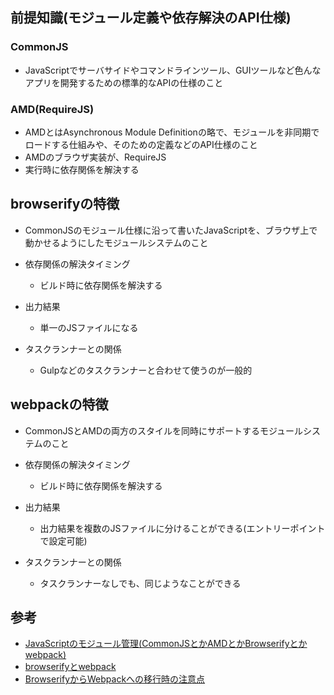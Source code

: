 ## 前提知識(モジュール定義や依存解決のAPI仕様)
### CommonJS
* JavaScriptでサーバサイドやコマンドラインツール、GUIツールなど色んなアプリを開発するための標準的なAPIの仕様のこと


### AMD(RequireJS)
* AMDとはAsynchronous Module Definitionの略で、モジュールを非同期でロードする仕組みや、そのための定義などのAPI仕様のこと
* AMDのブラウザ実装が、RequireJS
* 実行時に依存関係を解決する


## browserifyの特徴
* CommonJSのモジュール仕様に沿って書いたJavaScriptを、ブラウザ上で動かせるようにしたモジュールシステムのこと

* 依存関係の解決タイミング
  - ビルド時に依存関係を解決する
* 出力結果
  - 単一のJSファイルになる
* タスクランナーとの関係
  - Gulpなどのタスクランナーと合わせて使うのが一般的


## webpackの特徴
* CommonJSとAMDの両方のスタイルを同時にサポートするモジュールシステムのこと

* 依存関係の解決タイミング
  - ビルド時に依存関係を解決する
* 出力結果
  - 出力結果を複数のJSファイルに分けることができる(エントリーポイントで設定可能)
* タスクランナーとの関係
  - タスクランナーなしでも、同じようなことができる


## 参考
* [JavaScriptのモジュール管理(CommonJSとかAMDとかBrowserifyとかwebpack)](https://tsuchikazu.net/javascript-module/)
* [browserifyとwebpack](http://blog.uu59.org/2015-01-03-browerify-webpack.html)
* [BrowserifyからWebpackへの移行時の注意点](http://qiita.com/derui@github/items/5233b4ef8fbde1e80d33)
